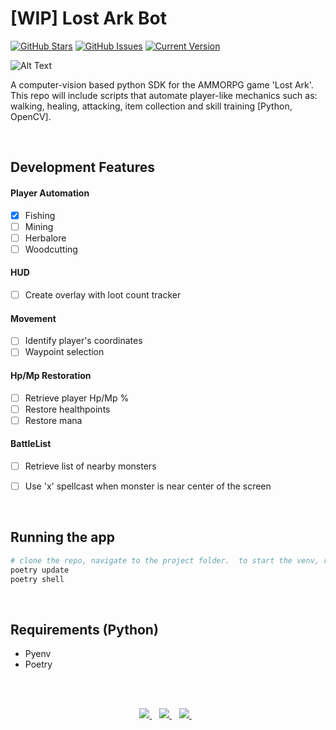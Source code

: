 [WIP] Lost Ark Bot
============
[![GitHub Stars](https://img.shields.io/github/stars/jordanhoare/pybot-lostark.svg)](https://github.com/jordanhoare/pybot-lostark/stargazers) [![GitHub Issues](https://img.shields.io/github/issues/jordanhoare/pybot-lostark.svg)](https://github.com/jordanhoare/pybot-lostark/issues) [![Current Version](https://img.shields.io/badge/version-0.5.0-green.svg)](https://github.com/jordanhoare/pybot-lostark) 

![Alt Text](https://media.giphy.com/media/H542PcWInziUIs3jDA/giphy-downsized-large.gif)

A computer-vision based python SDK for the AMMORPG game 'Lost Ark'. This repo will include scripts that automate player-like mechanics such as: walking, healing, attacking, item collection and skill training [Python, OpenCV].

</br>

## Development Features
#### Player Automation 
  - [x] Fishing
  - [ ] Mining
  - [ ] Herbalore
  - [ ] Woodcutting

#### HUD
  - [ ] Create overlay with loot count tracker

#### Movement
  - [ ] Identify player's coordinates
  - [ ] Waypoint selection

#### Hp/Mp Restoration
  - [ ] Retrieve player Hp/Mp %  
  - [ ] Restore healthpoints  
  - [ ] Restore mana 

#### BattleList
  - [ ] Retrieve list of nearby monsters 
  - [ ] Use 'x' spellcast when monster is near center of the screen


</br>

## Running the app

```bash
# clone the repo, navigate to the project folder.  to start the venv, run:
poetry update
poetry shell
```

</br>

## Requirements (Python)
- Pyenv
- Poetry

 
</br>

</br>


<p align="center">
    <a href="https://www.linkedin.com/in/jordan-hoare/">
        <img src="https://img.shields.io/badge/LinkedIn-0077B5?style=for-the-badge&logo=linkedin&logoColor=white" />
    </a>&nbsp;&nbsp;
    <a href="https://www.kaggle.com/jordanhoare">
        <img src="https://img.shields.io/badge/Kaggle-20BEFF?style=for-the-badge&logo=Kaggle&logoColor=white" />
    </a>&nbsp;&nbsp;
    <a href="mailto:jordanhoare0@gmail.com">
        <img src="https://img.shields.io/badge/Gmail-D14836?style=for-the-badge&logo=gmail&logoColor=white" />
    </a>&nbsp;&nbsp;
</p>



